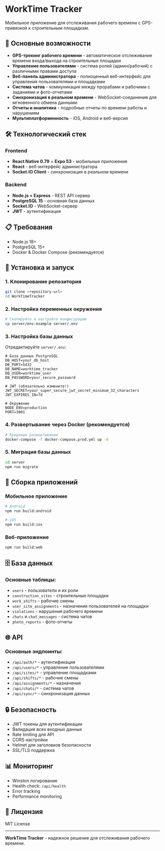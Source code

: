 # WorkTime Tracker

Мобильное приложение для отслеживания рабочего времени с GPS-привязкой к строительным площадкам.

## 🚀 Основные возможности

- **GPS-трекинг рабочего времени** - автоматическое отслеживание времени входа/выхода на строительные площадки
- **Управление пользователями** - система ролей (админ/рабочий) с различными правами доступа
- **Веб-панель администратора** - полноценный веб-интерфейс для управления пользователями и площадками
- **Система чатов** - коммуникация между прорабами и рабочими с заданиями и фото-отчетами
- **Синхронизация в реальном времени** - WebSocket-соединения для мгновенного обмена данными
- **Отчеты и аналитика** - подробные отчеты по времени работы и нарушениям
- **Мультиплатформенность** - iOS, Android и веб-версия

## 🛠 Технологический стек

### Frontend
- **React Native 0.79** + **Expo 53** - мобильные приложения
- **React** - веб-интерфейс администратора
- **Socket.IO Client** - синхронизация в реальном времени

### Backend
- **Node.js + Express** - REST API сервер
- **PostgreSQL 15** - основная база данных
- **Socket.IO** - WebSocket-сервер
- **JWT** - аутентификация

## 📋 Требования

- Node.js 18+
- PostgreSQL 15+
- Docker & Docker Compose (рекомендуется)

## 🚀 Установка и запуск

### 1. Клонирование репозитория
```bash
git clone <repository-url>
cd WorkTimeTracker
```

### 2. Настройка переменных окружения
```bash
# Скопируйте и настройте конфигурацию
cp server/env.example server/.env
```

### 3. Настройка базы данных
Отредактируйте `server/.env`:
```env
# База данных PostgreSQL
DB_HOST=your_db_host
DB_PORT=5432
DB_NAME=worktime_tracker
DB_USER=worktime_user
DB_PASSWORD=your_secure_password

# JWT (обязательно измените!)
JWT_SECRET=your_super_secure_jwt_secret_minimum_32_characters
JWT_EXPIRES_IN=7d

# Окружение
NODE_ENV=production
PORT=3001
```

### 4. Развертывание через Docker (рекомендуется)
```bash
# Продакшн развертывание
docker-compose -f docker-compose.prod.yml up -d
```

### 5. Миграция базы данных
```bash
cd server
npm run migrate
```

## 📱 Сборка приложений

### Мобильное приложение
```bash
# Android
npm run build:android

# iOS
npm run build:ios
```

### Веб-приложение
```bash
npm run build:web
```

## 🗄️ База данных

### Основные таблицы:
- `users` - пользователи и их роли
- `construction_sites` - строительные площадки
- `work_shifts` - рабочие смены
- `user_site_assignments` - назначения пользователей на площадки
- `violations` - нарушения рабочего времени
- `chats` и `chat_messages` - система чатов
- `photo_reports` - фото-отчеты

## 🌐 API

### Основные эндпоинты:
- `/api/auth/*` - аутентификация
- `/api/users/*` - управление пользователями
- `/api/sites/*` - управление площадками
- `/api/shifts/*` - рабочие смены
- `/api/assignments/*` - назначения
- `/api/chats/*` - система чатов
- `/api/sync/*` - синхронизация данных

## 🔒 Безопасность

- JWT токены для аутентификации
- Валидация всех входных данных
- Rate limiting для API
- CORS настройки
- Helmet для заголовков безопасности
- SSL/TLS поддержка

## 📊 Мониторинг

- Winston логирование
- Health check: `/api/health`
- Error tracking
- Performance monitoring

## 📄 Лицензия

MIT License

---

**WorkTime Tracker** - надежное решение для отслеживания рабочего времени. 